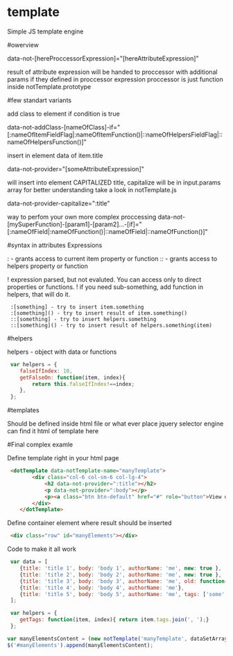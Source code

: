 # template
Simple JS template engine


#owerview

 data-not-[hereProccessorExpression]="[hereAttributeExpression]"

 result of attribute expression will be handed to proccessor with additional params if they defined in proccessor expression
 proccessor is just function inside notTemplate.prototype

#few standart variants

 add class to element if condition is true

 data-not-addClass-[nameOfClass]-if="[:nameOfItemFieldFlag|:nameOfItemFunction()|::nameOfHelpersFieldFlag|::nameOfHelpersFunction()]"

 insert in element data of item.title

 data-not-provider="[someAttributeExpression]"

 will insert into element CAPITALIZED title, capitalize will be in input.params array
 for better understanding take a look in notTemplate.js

 data-not-provider-capitalize=":title"

 way to perfom your own more complex proccessing
 data-not-[mySuperFunction]-[param1]-[param2]...-[if]="[:nameOfField|:nameOfFunction()|::nameOfField|::nameOfFunction()]"


#syntax in attributes Expressions

 : - grants access to current item property or function
 :: - grants access to helpers property or function

 ! expression parsed, but not evaluted. You can access only to direct properties or functions.
 ! if you need sub-something, add function in helpers, that will do it.

```
 :[something] - try to insert item.something
 :[something]() - try to insert result of item.something()
 ::[something] - try to insert helpers.something
 ::[something]() - try to insert result of helpers.something(item)
```

#helpers

 helpers - object with data or functions
```javascript
 var helpers = {
    falseIfIndex: 10,
    getFalseOn: function(item, index){
        return this.falseIfIndex!==index;
    },
 };
```
#templates

 Should be defined inside html file or what ever place jquery selector engine can find it
 <notTemplate data-notTemplate-name="[nameOfTemplate]">
     html of template here
 </notTemplate>

#Final complex examle

 Define template right in your html page
```html
 <dotTemplate data-notTemplate-name="manyTemplate">
        <div class="col-6 col-sm-6 col-lg-4">
            <h2 data-not-provider=":title"></h2>
            <p data-not-provider=":body"></p>
            <p><a class="btn btn-default" href="#" role="button">View details &raquo;</a></p>
        </div>
    </dotTemplate>
```
 Define container element where result should be inserted

```html
 <div class="row" id="manyElements"></div>
```

Code to make it all work

```javascript
 var data = [
    {title: 'title 1', body: 'body 1', authorName: 'me', new: true },
    {title: 'title 2', body: 'body 2', authorName: 'me', new: true },
    {title: 'title 3', body: 'body 3', authorName: 'me', old: function(){ return true;} },
    {title: 'title 4', body: 'body 4', authorName: 'me'},
    {title: 'title 5', body: 'body 5', authorName: 'me', tags: ['some', 'tags']}
 ];

 var helpers = {
    getTags: function(item, index){ return item.tags.join(', ');}
 };

var manyElementsContent = (new notTemplate('manyTemplate', dataSetArray)).exec();
$('#manyElements').append(manyElementsContent);
```
